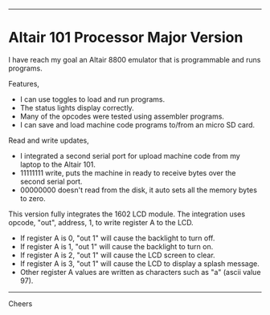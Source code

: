 --------------------------------------------------------------------------------
# Altair 101 Processor Major Version

I have reach my goal an Altair 8800 emulator that is programmable and runs programs.

Features,
+ I can use toggles to load and run programs.
+ The status lights display correctly.
+ Many of the opcodes were tested using assembler programs.
+ I can save and load machine code programs to/from an micro SD card.

Read and write updates,
+ I integrated a second serial port for upload machine code from my laptop to the Altair 101.
+ 11111111 write, puts the machine in ready to receive bytes over the second serial port.
+ 00000000 doesn't read from the disk, it auto sets all the memory bytes to zero.

This version fully integrates the 1602 LCD module.
The integration uses opcode, "out", address, 1, to write register A to the LCD.
+ If register A is 0, "out 1" will cause the backlight to turn off.
+ If register A is 1, "out 1" will cause the backlight to turn on.
+ If register A is 2, "out 1" will cause the LCD screen to clear.
+ If register A is 3, "out 1" will cause the LCD to display a splash message.
+ Other register A values are written as characters such as "a" (ascii value 97).

--------------------------------------------------------------------------------
Cheers